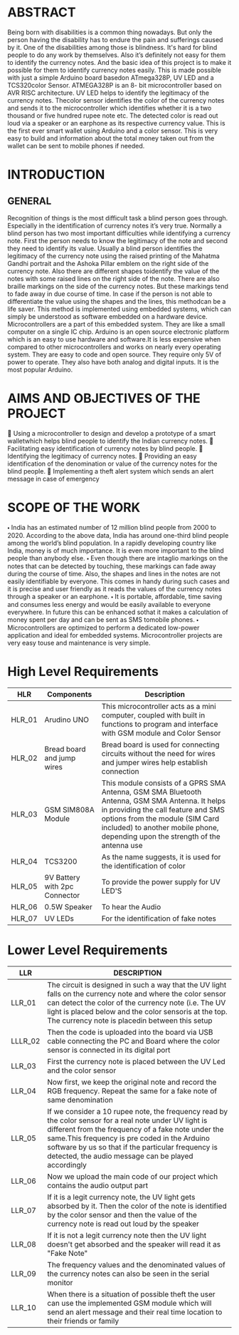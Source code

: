 # ABSTRACT
Being born with disabilities is a common thing nowadays. But only the person having the disability has to endure the pain and sufferings caused by it. One of the disabilities among those is blindness. It's hard for blind people to do any work by themselves. Also it’s definitely not easy for them to identify the currency notes. And the basic idea of this project is to make it possible for them to identify currency notes easily. This is made possible with just a simple Arduino board basedon ATmega328P, UV LED and a TCS320color Sensor. ATMEGA328P is an 8- bit microcontroller based on AVR RISC architecture. UV LED helps to identify the legitimacy of the currency notes. Thecolor sensor identifies the color of the currency notes and sends it to the microcontroller which identifies whether it is a two thousand or five hundred rupee note etc. The detected color is read out loud via a speaker or an earphone as its respective currency value. This is the first ever smart wallet using Arduino and a color sensor. This is very easy to build and information about the total money taken out from the wallet can be sent to mobile phones if needed.

# INTRODUCTION

## GENERAL
Recognition of things is the most difficult task a blind person goes through. Especially in the identification of currency notes it’s very true. Normally a blind person has two most important difficulties while identifying a currency note. First the person needs to know the legitimacy of the note and second they need to identify its value. Usually a blind person identifies the legitimacy of the currency note using the raised printing of the Mahatma Gandhi portrait and the Ashoka Pillar emblem on the right side of the currency note. Also there are different shapes toidentify the value of the notes with some raised lines on the right side of the note. There are also braille markings on the side of the currency notes. But these markings tend to fade away in due course of time. In case if the person is not able to differentiate the value using the shapes and the lines, this methodcan be a life saver. This method is implemented using embedded systems, which can simply be understood as software embedded on a hardware device. Microcontrollers are a part
of this embedded system. They are like a small computer on a single IC chip. Arduino is an open source electronic platform which is an easy to use hardware and software.It is less expensive when compared to other microcontrollers and works on nearly every operating system. They are easy to code and open source. They require only 5V of power to operate. They also have both analog and digital inputs. It is the most popular Arduino.

# AIMS AND OBJECTIVES OF THE PROJECT

 Using a microcontroller to design and develop a prototype of a smart walletwhich
helps blind people to identify the Indian currency notes.
 Facilitating easy identification of currency notes by blind people.
 Identifying the legitimacy of currency notes.
 Providing an easy identification of the denomination or value of the currency notes
for the blind people.
 Implementing a theft alert system which sends an alert message in case of
emergency

# SCOPE OF THE WORK
🞄 India has an estimated number of 12 million blind people from 2000 to 2020.
According to the above data, India has around one-third blind people among the
world’s blind population. In a rapidly developing country like India, money is of
much importance. It is even more important to the blind people than anybody else.
🞄 Even though there are intaglio markings on the notes that can be detected by
touching, these markings can fade away during the course of time. Also, the shapes
and lines in the notes are not easily identifiable by everyone. This comes in
handy during such cases and it is precise and user friendly as it reads the values of
the currency notes through a speaker or an earphone.
🞄 It is portable, affordable, time saving and consumes less energy and would be easily
available to everyone everywhere. In future this can be enhanced sothat it makes a
calculation of money spent per day and can be sent as SMS tomobile phones.
🞄 Microcontrollers are optimized to perform a dedicated low-power application and
ideal for embedded systems. Microcontroller projects are very easy touse and
maintenance is very simple.

# High Level    Requirements

| HLR|Components|Description|
|--|--|--|
|HLR_01|Arudino UNO|This microcontroller acts as a mini computer, coupled with built in functions to program and interface with GSM module and Color Sensor|
|HLR_02|Bread board and jump wires|Bread board is used for connecting circuits without the need for wires and jumper wires help establish connection |
|HLR_03|GSM SIM808A Module|This module consists of a GPRS SMA Antenna, GSM SMA Bluetooth Antenna, GSM SMA Antenna. It helps in providing the call feature and SMS options from                               the module (SIM Card         included) to another mobile phone, depending upon the strength of the antenna use|
|HLR_04|TCS3200|As the name suggests, it is used for the identification of color|
|HLR_05|9V Battery with 2pc Connector|To provide the power supply for UV LED'S|
|HLR_06|0.5W Speaker|To hear the Audio|
|HLR_07|UV LEDs|For the identification of fake notes|

# Lower Level Requirements
|LLR|DESCRIPTION|
|--|--|
|LLR_01|The circuit is designed in such a way that the UV light falls on the currency note  and where the color sensor can detect the color of the currency note (i.e. The UV           light is placed below and the color sensoris at the top. The currency note is placedin between this setup|
|LLLR_02|Then the code is uploaded into the board via USB cable connecting the PC and Board where the color sensor is connected in its digital port|
|LLR_03|First the currency note is placed between the UV Led and the color sensor|
|LLR_04|Now first, we keep the original note and record the RGB frequency. Repeat the same for a fake note of same denomination|
|LLR_05|If we consider a 10 rupee note, the frequency read by the color sensor for a real note under UV light is different from the frequency of a fake note under the same.This          frequency is pre coded in the Arduino software by us so that if the particular frequency is detected, the audio message can be played accordingly|
|LLR_06|Now we upload the main code of our project which contains the audio output part|
|LLR_07|If it is a legit currency note, the UV light gets absorbed by it. Then the color of the note is identified by the color sensor and then the value of the currency note           is read out loud by the speaker|
|LLR_08|If it is not a legit currency note then the UV light doesn't get absorbed and the speaker will read it as "Fake Note"|
|LLR_09|The frequency values and the denominated values of the currency notes can also be seen in the serial monitor|
|LLR_10|When there is a situation of possible theft the user can use the implemented GSM  module which will send an alert message and their real time location to their friends         or family|
